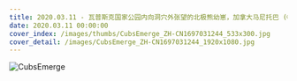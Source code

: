 ```yaml
---
title: 2020.03.11 - 瓦普斯克国家公园内向洞穴外张望的北极熊幼崽，加拿大马尼托巴 (© Robert Harding/Alamy)
date: 2020.03.11 00:00:00
cover_index: /images/thumbs/CubsEmerge_ZH-CN1697031244_533x300.jpg
cover_detail: /images/CubsEmerge_ZH-CN1697031244_1920x1080.jpg
---
```


![CubsEmerge](/images/CubsEmerge_ZH-CN1697031244_1920x1080.jpg)
